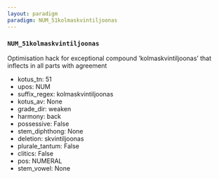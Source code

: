 ```yaml
---
layout: paradigm
paradigm: NUM_51kolmaskvintiljoonas
---
```

### ` NUM_51kolmaskvintiljoonas `

Optimisation hack for exceptional compound ’kolmaskvintiljoonas’ that inflects in all parts with agreement
* kotus_tn: 51
* upos: NUM
* suffix_regex: kolmaskvintiljoonas
* kotus_av: None
* grade_dir: weaken
* harmony: back
* possessive: False
* stem_diphthong: None
* deletion: skvintiljoonas
* plurale_tantum: False
* clitics: False
* pos: NUMERAL
* stem_vowel: None
